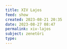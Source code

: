 ```yaml
---
title: XIV Lajos
feed: show
created: 2023-08-21 20:35
date: 2023-08-27 08:47
permalink: xiv-lajos
subject: zenetöri
type: 
---
```

